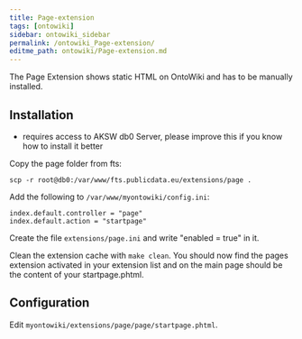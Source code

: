 ```yaml
---
title: Page-extension
tags: [ontowiki]
sidebar: ontowiki_sidebar
permalink: /ontowiki_Page-extension/
editme_path: ontowiki/Page-extension.md
---
```

The Page Extension shows static HTML on OntoWiki and has to be manually installed.

## Installation

* requires access to AKSW db0 Server, please improve this if you know how to install it better

Copy the page folder from fts:

    scp -r root@db0:/var/www/fts.publicdata.eu/extensions/page . 

Add the following to `/var/www/myontowiki/config.ini`:

    index.default.controller = "page"
    index.default.action = "startpage"

Create the file `extensions/page.ini` and write "enabled = true" in it.

Clean the extension cache with `make clean`. You should now find the pages extension activated in your extension list and on the main page should be the content of your startpage.phtml.

## Configuration
Edit `myontowiki/extensions/page/page/startpage.phtml`.
